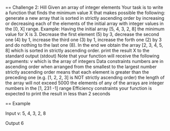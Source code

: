 == Challenge 2: Hill
   Given an array of integer elements
   Your task is to
   write a function that finds the minimum value X that makes possible the following: generate a new array that is sorted in strictly ascending order by increasing or decreasing each of the elements of the initial array with integer values in the [0, X] range.
   Example: Having the initial array [5, 4, 3, 2, 8] the minimum value for X is 3. Decrease the first element (5) by 3, decrease the second one (4) by 1, increase the third one (3) by 1, increase the forth one (2) by 3 and do nothing to the last one (8). In the end we obtain the array [2, 3, 4, 5, 8] which is sorted in strictly ascending order.
   print the result X to the standard output (stdout)
   Note that your function will receive the following arguments:
   v
   which is the array of integers
   Data constraints
   numbers are in ascending order when arranged from the smallest to the largest number
   strictly ascending order means that each element is greater than the preceding one (e.g. [1, 2, 2, 3] is NOT strictly ascending order)
   the length of the array will not exceed 5000
   the elements of any of the arrays are integer numbers in the [1, 231 -1] range
   Efficiency constraints
   your function is expected to print the result in less than 2 seconds


== Example

Input
v: 5, 4, 3, 2, 8

Output
6